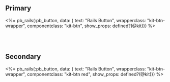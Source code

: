 ## Primary
<%= pb_rails(:pb_button, data: { text: "Rails Button", wrapperclass: "kit-btn-wrapper", componentclass: "kit-btn", show_props: defined?(@kit)}) %>


<br/><br/>

## Secondary
<%= pb_rails(:pb_button, data: { text: "Rails Button", wrapperclass: "kit-btn-wrapper", componentclass: "kit-btn red", show_props: defined?(@kit)}) %>
